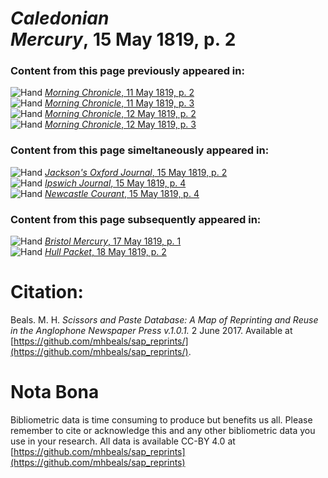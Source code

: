 # *Caledonian Mercury*, 15 May 1819, p. 2  
  
### Content from this page previously appeared in:  
![Hand](http://scissorsandpaste.net/wp-content/uploads/2017/06/smallhandpointer.png) [*Morning Chronicle*, 11 May 1819, p. 2](https://mhbeals.github.io/sap_html/Morning-Chronicle/Morning-Chronicle-11-May-1819-p-2)  
![Hand](http://scissorsandpaste.net/wp-content/uploads/2017/06/smallhandpointer.png) [*Morning Chronicle*, 11 May 1819, p. 3](https://mhbeals.github.io/sap_html/Morning-Chronicle/Morning-Chronicle-11-May-1819-p-3)  
![Hand](http://scissorsandpaste.net/wp-content/uploads/2017/06/smallhandpointer.png) [*Morning Chronicle*, 12 May 1819, p. 2](https://mhbeals.github.io/sap_html/Morning-Chronicle/Morning-Chronicle-12-May-1819-p-2)  
![Hand](http://scissorsandpaste.net/wp-content/uploads/2017/06/smallhandpointer.png) [*Morning Chronicle*, 12 May 1819, p. 3](https://mhbeals.github.io/sap_html/Morning-Chronicle/Morning-Chronicle-12-May-1819-p-3)  
  
### Content from this page simeltaneously appeared in:  
![Hand](http://scissorsandpaste.net/wp-content/uploads/2017/06/smallhandpointer.png) [*Jackson's Oxford Journal*, 15 May 1819, p. 2](https://mhbeals.github.io/sap_html/Jackson's-Oxford-Journal/Jackson's-Oxford-Journal-15-May-1819-p-2)  
![Hand](http://scissorsandpaste.net/wp-content/uploads/2017/06/smallhandpointer.png) [*Ipswich Journal*, 15 May 1819, p. 4](https://mhbeals.github.io/sap_html/Ipswich-Journal/Ipswich-Journal-15-May-1819-p-4)  
![Hand](http://scissorsandpaste.net/wp-content/uploads/2017/06/smallhandpointer.png) [*Newcastle Courant*, 15 May 1819, p. 4](https://mhbeals.github.io/sap_html/Newcastle-Courant/Newcastle-Courant-15-May-1819-p-4)  
  
### Content from this page subsequently appeared in:  
![Hand](http://scissorsandpaste.net/wp-content/uploads/2017/06/smallhandpointer.png) [*Bristol Mercury*, 17 May 1819, p. 1](https://mhbeals.github.io/sap_html/Bristol-Mercury/Bristol-Mercury-17-May-1819-p-1)  
![Hand](http://scissorsandpaste.net/wp-content/uploads/2017/06/smallhandpointer.png) [*Hull Packet*, 18 May 1819, p. 2](https://mhbeals.github.io/sap_html/Hull-Packet/Hull-Packet-18-May-1819-p-2)  


# Citation: 

Beals. M. H. *Scissors and Paste Database: A Map of Reprinting and Reuse in the Anglophone Newspaper Press v.1.0.1.* 2 June 2017. Available at [https://github.com/mhbeals/sap_reprints/](https://github.com/mhbeals/sap_reprints/). 

# Nota Bona

Bibliometric data is time consuming to produce but benefits us all. Please remember to cite or acknowledge this and any other bibliometric data you use in your research. All data is available CC-BY 4.0 at [https://github.com/mhbeals/sap_reprints](https://github.com/mhbeals/sap_reprints)